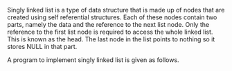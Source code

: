 Singly linked list is a type of data structure that is made up of nodes that are created using self referential structures. Each of these nodes contain two parts, namely the data and the reference to the next list node. Only the reference to the first list node is required to access the whole linked list. This is known as the head. The last node in the list points to nothing so it stores NULL in that part.

A program to implement singly linked list is given as follows.
